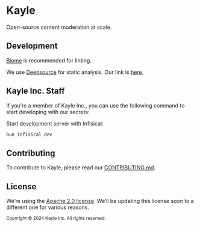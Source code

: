 # Kayle

Open-source content moderation at scale.

## Development

[Biome](https://biomejs.dev/) is recommended for linting.

We use [Deepsource](https://deepsource.io/) for static analysis. Our link is
[here](https://app.deepsource.com/gh/KayleAI/kayle).

## Kayle Inc. Staff

If you’re a member of Kayle Inc., you can use the following command to start
developing with our secrets:

Start development server with Infisical:

```bash
bun infisical dev
```

## Contributing

To contribute to Kayle, please read our [CONTRIBUTING.md](CONTRIBUTING.md).

## License

We’re using the [Apache 2.0 license](LICENSE). We’ll be updating this license
soon to a different one for various reasons.

<sub>Copyright © 2024 Kayle Inc. All rights reserved.</sub>
